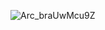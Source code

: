 ![Arc_braUwMcu9Z](https://github.com/samoodxo/Background-Remover-By-Samee/assets/149648716/14c9ee21-049f-4580-9d32-24ea696a9932)
